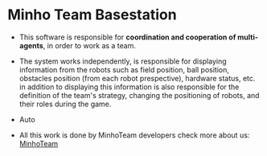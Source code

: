 # Minho Team Basestation   

* This software is responsible for **coordination and cooperation of multi-agents**, in order to work as a team.   

* The system works independently, is responsible for displaying information from the robots such as field position, ball position, obstacles position (from each robot prespective), hardware status, etc. in addition to displaying this information is also responsible for the definition of the team's strategy, changing the positioning of robots, and their roles during the game.

* Auto

* All this work is done by MinhoTeam developers check more about us: [MinhoTeam](http://www.robotica.dei.uminho.pt/robocup2016/)  
